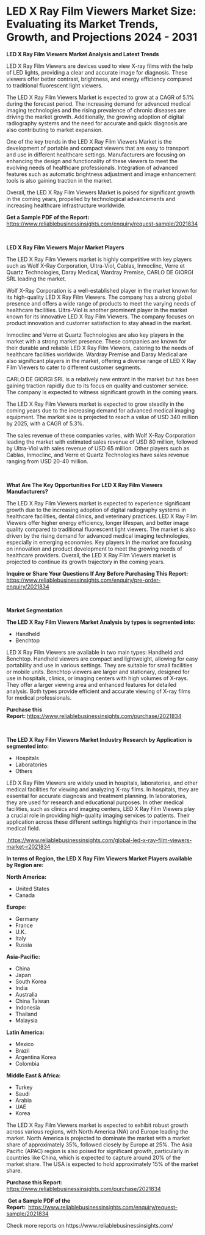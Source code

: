 <p><h1>LED X Ray Film Viewers Market Size: Evaluating its Market Trends, Growth, and Projections 2024 - 2031</h1></p><p><strong>LED X Ray Film Viewers Market Analysis and Latest Trends</strong></p>
<p><p>LED X Ray Film Viewers are devices used to view X-ray films with the help of LED lights, providing a clear and accurate image for diagnosis. These viewers offer better contrast, brightness, and energy efficiency compared to traditional fluorescent light viewers.</p><p>The LED X Ray Film Viewers Market is expected to grow at a CAGR of 5.1% during the forecast period. The increasing demand for advanced medical imaging technologies and the rising prevalence of chronic diseases are driving the market growth. Additionally, the growing adoption of digital radiography systems and the need for accurate and quick diagnosis are also contributing to market expansion.</p><p>One of the key trends in the LED X Ray Film Viewers Market is the development of portable and compact viewers that are easy to transport and use in different healthcare settings. Manufacturers are focusing on enhancing the design and functionality of these viewers to meet the evolving needs of healthcare professionals. Integration of advanced features such as automatic brightness adjustment and image enhancement tools is also gaining traction in the market.</p><p>Overall, the LED X Ray Film Viewers Market is poised for significant growth in the coming years, propelled by technological advancements and increasing healthcare infrastructure worldwide.</p></p>
<p><strong>Get a Sample PDF of the Report:&nbsp;</strong> <a href="https://www.reliablebusinessinsights.com/enquiry/request-sample/2021834">https://www.reliablebusinessinsights.com/enquiry/request-sample/2021834</a></p>
<p>&nbsp;</p>
<p><strong>LED X Ray Film Viewers Major Market Players</strong></p>
<p><p>The LED X Ray Film Viewers market is highly competitive with key players such as Wolf X-Ray Corporation, Ultra-Viol, Cablas, Inmoclinc, Verre et Quartz Technologies, Daray Medical, Wardray Premise, CARLO DE GIORGI SRL leading the market. </p><p>Wolf X-Ray Corporation is a well-established player in the market known for its high-quality LED X Ray Film Viewers. The company has a strong global presence and offers a wide range of products to meet the varying needs of healthcare facilities. Ultra-Viol is another prominent player in the market known for its innovative LED X Ray Film Viewers. The company focuses on product innovation and customer satisfaction to stay ahead in the market.</p><p>Inmoclinc and Verre et Quartz Technologies are also key players in the market with a strong market presence. These companies are known for their durable and reliable LED X Ray Film Viewers, catering to the needs of healthcare facilities worldwide. Wardray Premise and Daray Medical are also significant players in the market, offering a diverse range of LED X Ray Film Viewers to cater to different customer segments. </p><p>CARLO DE GIORGI SRL is a relatively new entrant in the market but has been gaining traction rapidly due to its focus on quality and customer service. The company is expected to witness significant growth in the coming years.</p><p>The LED X Ray Film Viewers market is expected to grow steadily in the coming years due to the increasing demand for advanced medical imaging equipment. The market size is projected to reach a value of USD 340 million by 2025, with a CAGR of 5.3%. </p><p>The sales revenue of these companies varies, with Wolf X-Ray Corporation leading the market with estimated sales revenue of USD 80 million, followed by Ultra-Viol with sales revenue of USD 65 million. Other players such as Cablas, Inmoclinc, and Verre et Quartz Technologies have sales revenue ranging from USD 20-40 million.</p></p>
<p>&nbsp;</p>
<p><strong>What Are The Key Opportunities For LED X Ray Film Viewers Manufacturers?</strong></p>
<p><p>The LED X Ray Film Viewers market is expected to experience significant growth due to the increasing adoption of digital radiography systems in healthcare facilities, dental clinics, and veterinary practices. LED X Ray Film Viewers offer higher energy efficiency, longer lifespan, and better image quality compared to traditional fluorescent light viewers. The market is also driven by the rising demand for advanced medical imaging technologies, especially in emerging economies. Key players in the market are focusing on innovation and product development to meet the growing needs of healthcare providers. Overall, the LED X Ray Film Viewers market is projected to continue its growth trajectory in the coming years.</p></p>
<p><strong>Inquire or Share Your Questions If Any Before Purchasing This Report:</strong> <a href="https://www.reliablebusinessinsights.com/enquiry/pre-order-enquiry/2021834">https://www.reliablebusinessinsights.com/enquiry/pre-order-enquiry/2021834</a></p>
<p>&nbsp;</p>
<p><strong>Market Segmentation</strong></p>
<p><strong>The LED X Ray Film Viewers Market Analysis by types is segmented into:</strong></p>
<p><ul><li>Handheld</li><li>Benchtop</li></ul></p>
<p><p>LED X Ray Film Viewers are available in two main types: Handheld and Benchtop. Handheld viewers are compact and lightweight, allowing for easy portability and use in various settings. They are suitable for small facilities or mobile units. Benchtop viewers are larger and stationary, designed for use in hospitals, clinics, or imaging centers with high volumes of X-rays. They offer a larger viewing area and enhanced features for detailed analysis. Both types provide efficient and accurate viewing of X-ray films for medical professionals.</p></p>
<p><strong>Purchase this Report:&nbsp;</strong><a href="https://www.reliablebusinessinsights.com/purchase/2021834">https://www.reliablebusinessinsights.com/purchase/2021834</a></p>
<p>&nbsp;</p>
<p><strong>The LED X Ray Film Viewers Market Industry Research by Application is segmented into:</strong></p>
<p><ul><li>Hospitals</li><li>Laboratories</li><li>Others</li></ul></p>
<p><p>LED X Ray Film Viewers are widely used in hospitals, laboratories, and other medical facilities for viewing and analyzing X-ray films. In hospitals, they are essential for accurate diagnosis and treatment planning. In laboratories, they are used for research and educational purposes. In other medical facilities, such as clinics and imaging centers, LED X Ray Film Viewers play a crucial role in providing high-quality imaging services to patients. Their application across these different settings highlights their importance in the medical field.</p></p>
<p><a href="https://www.reliablebusinessinsights.com/global-led-x-ray-film-viewers-market-r2021834">&nbsp;https://www.reliablebusinessinsights.com/global-led-x-ray-film-viewers-market-r2021834</a></p>
<p><strong>In terms of Region, the LED X Ray Film Viewers Market Players available by Region are:</strong></p>
<p>
    <p> <strong> North America: </strong>
        <ul>
            <li>United States</li>
            <li>Canada</li>
        </ul>
        </p> 
    <p> <strong> Europe: </strong>
        <ul>
            <li>Germany</li>
            <li>France</li>
            <li>U.K.</li>
            <li>Italy</li>
            <li>Russia</li>
        </ul>
        </p> 
    <p> <strong> Asia-Pacific: </strong>
        <ul>
            <li>China</li>
            <li>Japan</li>
            <li>South Korea</li>
            <li>India</li>
            <li>Australia</li>
            <li>China Taiwan</li>
            <li>Indonesia</li>
            <li>Thailand</li>
            <li>Malaysia</li>
        </ul>
        </p> 
    <p> <strong> Latin America: </strong>
        <ul>
            <li>Mexico</li>
            <li>Brazil</li>
            <li>Argentina Korea</li>
            <li>Colombia</li>
        </ul>
        </p> 
    <p> <strong> Middle East & Africa: </strong>
        <ul>
            <li>Turkey</li>
            <li>Saudi</li>
            <li>Arabia</li>
            <li>UAE</li>
            <li>Korea</li>
        </ul>
    </p>
    </p>
<p><p>The LED X Ray Film Viewers market is expected to exhibit robust growth across various regions, with North America (NA) and Europe leading the market. North America is projected to dominate the market with a market share of approximately 35%, followed closely by Europe at 25%. The Asia Pacific (APAC) region is also poised for significant growth, particularly in countries like China, which is expected to capture around 20% of the market share. The USA is expected to hold approximately 15% of the market share.</p></p>
<p><strong>Purchase this Report: </strong><a href="https://www.reliablebusinessinsights.com/purchase/2021834">https://www.reliablebusinessinsights.com/purchase/2021834</a></p>
<p>&nbsp;<strong>Get a Sample PDF of the Report:&nbsp;&nbsp;</strong><a href="https://www.reliablebusinessinsights.com/enquiry/request-sample/2021834">https://www.reliablebusinessinsights.com/enquiry/request-sample/2021834</a></p>
<p><strong></strong></p>
<p>Check more reports on https://www.reliablebusinessinsights.com/</p>